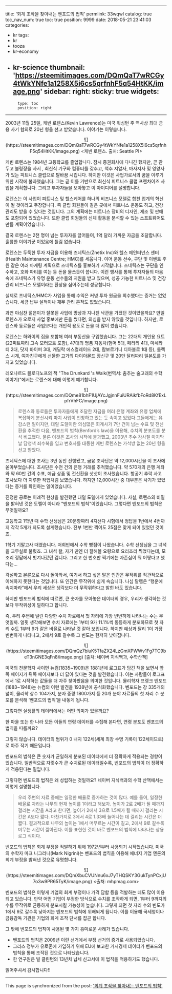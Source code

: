 
---
title: '회계 조작을 찾아내는 벤포드의 법칙'
permlink: 33wqwl
catalog: true
toc_nav_num: true
toc: true
position: 9999
date: 2018-05-21 23:41:03
categories:
- kr
tags:
- kr
- tooza
- kr-economy
- kr-science
thumbnail: 'https://steemitimages.com/DQmQaT7wRCGy4tWkYNfe1a1258X5i6cs5qrfnhF5q54HtKK/image.png'
sidebar:
    right:
        sticky: true
widgets:
    -
        type: toc
        position: right
---


2003년 11월 25일, 케빈 로렌스(Kevin Lawrence)는 미국 워싱턴 주 역사상 최대 금융 사기 혐의로 20년 형을 선고 받았습니다. 이야기는 이렇습니다.

<center>
![](https://steemitimages.com/DQmQaT7wRCGy4tWkYNfe1a1258X5i6cs5qrfnhF5q54HtKK/image.png)
<케빈 로렌스. 출처: Seattle PI>
</center>

케빈 로렌스는 1984년 고등학교를 졸업합니다. 잠시 증권회사에 다니긴 했지만, 곧 관두고 볼링장을 사서 , 최신식 기구와 컴퓨터를 갖추고, 척추 지압사, 마사지사 및  영양사가 있는 피트니스 클럽으로 탈바꿈 시킵니다. 하지만 이것은 사업가로서의 꿈을 이루기 위한 시작에 불과했습니다. 그는 곧 이를 기반으로 최신식 피트니스 클럽 프렌차이즈 사업을 계획합니다.  그리고 투자자들을 모아놓고 이 아이디어를 설명합니다. 

로렌스는 이 사업이 피트니스 및 헬스케어를 하나의 비즈니스 모델로 합친 업계의 혁신이 될 것이라고 주장합니다. 즉 클럽 회원들이 같은 곳에서 피트니스 운동도 하고, 건강 관리도 받을 수 있다는 것입니다. 그의 계획에는 피트니스 장비의 디자인, 제조 및 판매도 포함되어 있었습니다. 또한  클럽 회원들의 신체 활동을 분석할 수 있는 소프트웨어도 만들 계획이었습니다.

결국 로렌스는 2천 명이 넘는 투자자를 끌어들여, 1억 달러 가까운 자금을 조달합니다. 훌륭한 이야기꾼 이었음에 틀림 없습니다.

로렌스는 두둑한 투자 자금을 이용해 즈네틱스(Znetix Inc)와 헬스 메인터넌스 센터(Health Maintenance Centre; HMC)를 세웁니다. 이어 운동 선수, 구단 및 이벤트 후원 같은 여러 마케팅 계획으로 즈네틱스를 홍보하기 시작합니다. 즈네틱스는 구단을 인수하고,  호화 파티를 여는 등 돈을 물쓰듯이 씁니다. 이런 행사를 통해 투자자들의 마음속에 즈네틱스가 유명 운동 선수들의 지원을 받고 있으며, 성공 가능한 피트니스 및 건강관리  비즈니스 모델이라는 환상을 심어주는데 성공합니다.

실제로 즈네틱스/HMC가 사업을 통해 수익은 커녕 투자 원금을 회수했다는 증거는 없었습니다. 세금 납부 실적이나 재무 관리 흔적도 없었습니다.

과연 야심찬 젊은이가 잘못된 사업에 망상과 지나친 낙관을 가졌던 것이었을까요? 만일 로렌스가 오로지 사업 홍보에만 돈을 썼다면, 의심을 받지 않았을 것입니다. 하지만, 로렌스와 동료들은 사업보다는 개인적 용도로 돈을 더 많이 썼습니다.

로렌스는 하와이의 집을 포함해 여러 부동산을 구입했습니다. 그는 22대의 개인용 요트(22피트짜리 고속 모터모트 포함), 47대의 명품 자동차(험머 5대, 페라리 4대, 마세라티 2대, 닷지 바이퍼 3대, 캐딜락 에스컬레이드 2대, 람보르기니 디아블로 1대 등), 롤렉스 시계, 여자친구에게 선물한 고가의 다이아몬드 장신구 및 20만 달러짜리 일본도를 가지고 있었습니다.

레오나르드 믈로디노프의 책 "The Drunkard 's Walk(번역서: 춤추는 술고래의 수학 이야기)"에서는 로렌스에 대해 이렇게 얘기합니다. 

<center>
![](https://steemitimages.com/DQme81bhF1UjAYcJgjnnFuiURAikfbFoRd8KfExLpfrVhFC/image.png)
</center>

>로렌스와 동료들은 투자자들에게 조달한 자금을 여러 은행 계좌와 유령 업체에 복잡하게 분산시켜 마치 사업이 번창하고 있는 듯 속이고 있었다.그들에게는 유감스런 일이지만, 대럴 도렐이란 의심많은 회계사가 7만 건이 넘는 수표 및 전신환을 추적한 다음, 벤포드의 법칙(Benford’s law)을 이용해, 수치의 분포도를 분석 비교했다.  물론 이것은 조사의 시작에 불과했고, 2003년 추수 감사절 마지막날 담청색 죄수복을 입고 변호사를 대동한 케빈 로렌스는 가석방 없는 20년 형을 선고 받았다.

즈네틱스에 대한 조사는 3년 동안 진행됐고, 금융 조사단은 약 12,000시간을 이 조사에 쏟아부었습니다. 조사단은 수천 건의 은행 거래를 추적했습니다. 약 570개의 은행 계좌와 약 60만 건의 수표, 예금 상품 및 전신환을 삿삿이 조사했습니다. 항공기 추락 사고 조사보다 더 지루한 작업처럼 보였습니다. 하지만 12,000시간 중 대부분은 사기가 있었다는 증거를 확인하는 일이었습니다.

진정한 공로는 이례적 현상을 발견했던 대럴 도렐에게 있었습니다. 사실, 로렌스의 비밀을 밝혀낸 것은 도렐이 아니라 "벤포드의 법칙"이었습니다.  그렇다면 벤포드의 법칙은 무엇일까요?

고등학교 1학년 때 수학 선생님은 20문항짜리 4지선다 시험에서 정답을 1번에서 4번까지 각각 5개가 되도록 설계했습니다.  전부 1번만 찍어도 25점은 맞게 되어 있었던 것이죠. 

1학기 기말고사 때였습니다. 저희반에서 수학 빵점이 나왔습니다. 수학 선생님을 그 녀석을 교무실로 불렀죠.  그 녀석 왈, 자기 딴엔 더 잘해볼 요량으로 요리조리 찍었다는데, 모조리 정답에서 빗겨나갔던 겁니다. 그리고 한 번호만 찍기에는 자존심이 뭐 어떻다고 했다는...

각설하고 본론으로 다시 돌아와서, 여기서 하고 싶은 말은 인간은 무작위를 직관적으로 이해하지 못한다는 것입니다. 또 인간은 무작위에 쉽게 속습니다. 나심 탈렙은 “행운에 속지마라”에서 우리 세상은 생각보다 더 무작위하다고 밝힌 바도 있습니다.

하지만 벤포드의 법칙에 따르면, 큰 숫자를 모아놓은 데이터의 경우, 우리가 생각하는 것보다 무작위성이 덜하다고 합니다. 

즉, 우리 주변에 널린 다양한 수치 자료에서 첫 자리에 가장 빈번하게 나타나는 수는 무엇일까. 얼핏 생각해보면 수치 자료에는 1부터 9가 11.1%씩 동등하게 분포하므로 첫 자리 수도 1부터 9가 같은 비율로 나타날 것 같아 보입니다. 하지만 예상과 달리 1이 가장 빈번하게 나타나고, 2에서 9로 갈수록 그 빈도는 현저히 낮아집니다.

<center>
![](https://steemitimages.com/DQmQz7biuK5TfaZX24LzGmXPWWv1Fg7TC9beT3nGNE3qFn8/image.png)
[출처: 네이버 지식백과, 수학산책]
</center>

미국의 천문학자 사이먼 뉴컴(1835~1909)은 1881년에 로그표가 담긴 책을 보면서 앞쪽 페이지가 뒤쪽 페이지보다 더 닳아 있다는 것을 발견했습니다. 이는 사람들이 로그표에서 1로 시작하는 값들을 더 자주 찾아봤음을 의미한 것입니다. 물리학자 프랭크 벤포드(1883~1948)는 뉴컴의 이런 발견을 1938년에 공식화했습니다. 벤포드는 강 335개의 넓이, 물리학 상수 104가지, 분자 중량 1800가지 등 20개 분야 자료들의 첫 자리 수 분포를 분석해 ‘벤포드의 법칙’을 내놓게 됩니다.

그렇다면 실생활의 데이터에서는 어떤 의미가 있을까요?

한 마을 또는 한 나라  모든 이들의 연령 데이터를 수집해 본다면, 연령 분포도 벤포드의 법칙을 따를까요?

그렇지 않습니다. 데이터의 범위가 0 내지 122세(세계 최장 수명 기록이 122세이므로)로 아주 작기 때문입니다.

벤포드의 법칙은 큰 숫자가 균일하게 분포된 데이터에서 더 정확하게 적용되는 경향이 있습니다. 일반적으로 자릿수가 큰 수치로된 데이터일수록, 벤포드의 법칙이 더 정확하게 적용된다는 밀입니다. 

그렇다면 벤포드의 법칙은 왜 성립하는 것일까요? 네이버 지식백과의 수학 산책에서는 이렇게 설명합니다. 

>우리 주변의 자료 중에는 일정한 배율로 증가하는 것이 많다. 예를 들어, 일정한 배율로 자라는 나무의 현재 높이를 1이라고 해보자. 높이가 2로 2배가 될 때까지 걸리는 시간을 A라고 한다면, 높이가 2에서 3으로 1.5배가 될 때까지 걸리는 시간은 A보다 짧다. 마찬가지로 3에서 4로 1.33배 늘어나는 데 걸리는 시간은 더 짧다. 결과적으로 나무의 높이는 1에서 머무르는 시간이 길고, 2에서 9로 갈수록 머무는 시간이 짧아진다. 이를 표현한 것이 바로 벤포드의 법칙에 나타나는 상용로그 식이다.

벤포드의 법칙은 회계 부정을 적발하기 위해 1972년부터 사용되기 시작했습니다. 미국의 수학자 마크 니그리니(Mark Nigrini)는 벤포드의 법칙을 이용해 에너지 기업 엔론의 회계 부정을 밝혀낸 것으로 유명합니다. 

<center>
![](https://steemitimages.com/DQmXbuCVUNnu6xJ7yTHQSKY3GukTynPCxjU7o3w9PR65TyK/image.png)
<출처: mhpmag.com>
</center>

벤포드의 법칙은 이렇게 기업의 회계 부정이나 가격 담합 등을 적발하는 데도 많이 이용되고 있습니다. 만약 어떤 기업이 부정한 방식으로 수치를 조작하게 되면, 1부터 9까지의 수를 무작위로 균등하게 분포시킬 가능성이 높습니다. 그렇게 되면 첫 자리 수의 빈도가 1에서 9로 갈수록 낮아지는 벤포드의 법칙에 위배되게 됩니다. 이를 이용해 국세청이나 금융감독 기관은 기업의 회계 조작 단서를 잡곤 합니다.

그 밖에 벤포드의 법칙이 사용된 몇 가지 흥미로운 사례가 있습니다.

- 벤포드의 법칙은 2009년 이란 선거에서 부정 선거의 증거로 사용되었습니다.
- 그리스 정부가 유로존에 가입하기 위해 EU에 보고한 거시경제 데이터가 벤포드의 법칙을 통해 조작된 것으로 나타났습니다.
- 한 연구원은 빌 클린턴의 13년치 납세 신고서에 이 법칙을 적용하기도 했습니다.

읽어주셔서 감사합니다!!

- - -

This page is synchronized from the post: ['회계 조작을 찾아내는 벤포드의 법칙'](https://steemit.com/@pius.pius/33wqwl)
